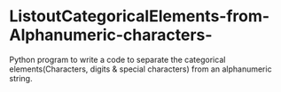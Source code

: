 # ListoutCategoricalElements-from-Alphanumeric-characters-
Python program to write a code to separate the categorical elements(Characters, digits &amp; special characters) from an alphanumeric string. 
